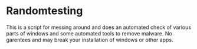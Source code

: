 # Randomtesting
This is a script for messing around and does an automated check of various parts of windows and some automated tools to remove malware. No garentees and may break your installation of windows or other apps.
